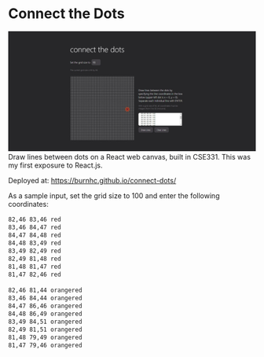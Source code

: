 # Connect the Dots
![screenshot](screenshot.jpg)
Draw lines between dots on a React web canvas, built in CSE331. This was my first exposure to React.js.

Deployed at: https://burnhc.github.io/connect-dots/

As a sample input, set the grid size to 100 and enter the following coordinates:

```
82,46 83,46 red
83,46 84,47 red
84,47 84,48 red
84,48 83,49 red
83,49 82,49 red
82,49 81,48 red
81,48 81,47 red
81,47 82,46 red

82,46 81,44 orangered
83,46 84,44 orangered
84,47 86,46 orangered
84,48 86,49 orangered
83,49 84,51 orangered
82,49 81,51 orangered
81,48 79,49 orangered
81,47 79,46 orangered
```
